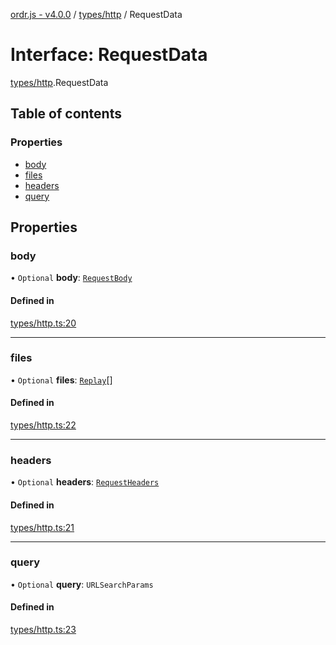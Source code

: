 [ordr.js - v4.0.0](../README.md) / [types/http](../modules/types_http.md) / RequestData

# Interface: RequestData

[types/http](../modules/types_http.md).RequestData

## Table of contents

### Properties

- [body](types_http.RequestData.md#body)
- [files](types_http.RequestData.md#files)
- [headers](types_http.RequestData.md#headers)
- [query](types_http.RequestData.md#query)

## Properties

### body

• `Optional` **body**: [`RequestBody`](../modules/types_http.md#requestbody)

#### Defined in

[types/http.ts:20](https://github.com/LockBlock-dev/ordr.js/blob/b45a0e0/src/types/http.ts#L20)

___

### files

• `Optional` **files**: [`Replay`](../modules/types_api.md#replay)[]

#### Defined in

[types/http.ts:22](https://github.com/LockBlock-dev/ordr.js/blob/b45a0e0/src/types/http.ts#L22)

___

### headers

• `Optional` **headers**: [`RequestHeaders`](../modules/types_http.md#requestheaders)

#### Defined in

[types/http.ts:21](https://github.com/LockBlock-dev/ordr.js/blob/b45a0e0/src/types/http.ts#L21)

___

### query

• `Optional` **query**: `URLSearchParams`

#### Defined in

[types/http.ts:23](https://github.com/LockBlock-dev/ordr.js/blob/b45a0e0/src/types/http.ts#L23)

